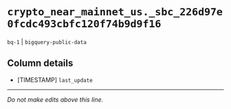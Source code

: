 # `crypto_near_mainnet_us._sbc_226d97e0fcdc493cbfc120f74b9d9f16`
`bq-1` | `bigquery-public-data`

## Column details
* [TIMESTAMP] `last_update`

-------------------------------------------------------------------------------
*Do not make edits above this line.*
